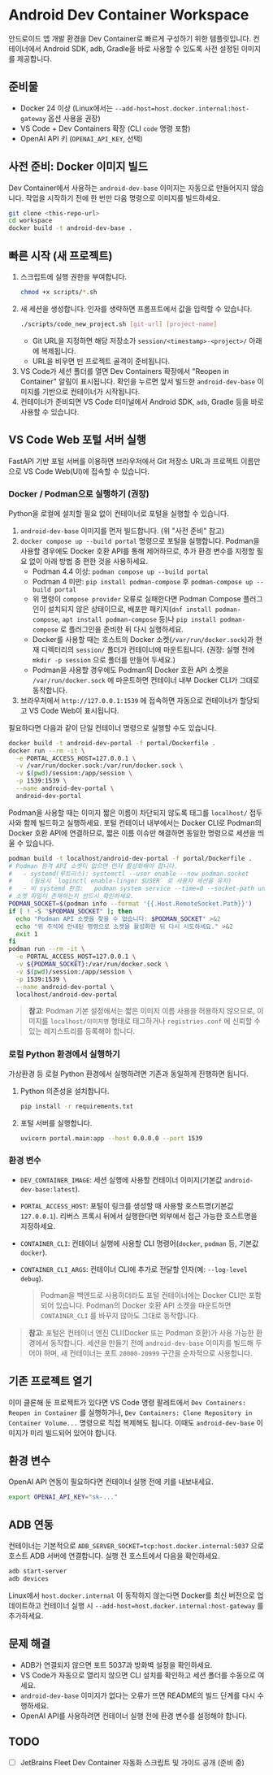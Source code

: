 # Android Dev Container Workspace

안드로이드 앱 개발 환경을 Dev Container로 빠르게 구성하기 위한 템플릿입니다. 컨테이너에서 Android SDK, adb, Gradle을 바로 사용할 수 있도록 사전 설정된 이미지를 제공합니다.

## 준비물
- Docker 24 이상 (Linux에서는 `--add-host=host.docker.internal:host-gateway` 옵션 사용을 권장)
- VS Code + Dev Containers 확장 (CLI `code` 명령 포함)
- OpenAI API 키 (`OPENAI_API_KEY`, 선택)

## 사전 준비: Docker 이미지 빌드
Dev Container에서 사용하는 `android-dev-base` 이미지는 자동으로 만들어지지 않습니다. 작업을 시작하기 전에 한 번만 다음 명령으로 이미지를 빌드하세요.

```bash
git clone <this-repo-url>
cd workspace
docker build -t android-dev-base .
```

## 빠른 시작 (새 프로젝트)
1. 스크립트에 실행 권한을 부여합니다.
   ```bash
   chmod +x scripts/*.sh
   ```
2. 새 세션을 생성합니다. 인자를 생략하면 프롬프트에서 값을 입력할 수 있습니다.
   ```bash
   ./scripts/code_new_project.sh [git-url] [project-name]
   ```
   - Git URL을 지정하면 해당 저장소가 `session/<timestamp>-<project>/` 아래에 복제됩니다.
   - URL을 비우면 빈 프로젝트 골격이 준비됩니다.
3. VS Code가 세션 폴더를 열면 Dev Containers 확장에서 "Reopen in Container" 알림이 표시됩니다. 확인을 누르면 앞서 빌드한 `android-dev-base` 이미지를 기반으로 컨테이너가 시작됩니다.
4. 컨테이너가 준비되면 VS Code 터미널에서 Android SDK, `adb`, Gradle 등을 바로 사용할 수 있습니다.

## VS Code Web 포털 서버 실행
FastAPI 기반 포털 서버를 이용하면 브라우저에서 Git 저장소 URL과 프로젝트 이름만으로 VS Code Web(UI)에 접속할 수 있습니다.

### Docker / Podman으로 실행하기 (권장)
Python을 로컬에 설치할 필요 없이 컨테이너로 포털을 실행할 수 있습니다.

1. `android-dev-base` 이미지를 먼저 빌드합니다. (위 "사전 준비" 참고)
2. `docker compose up --build portal` 명령으로 포털을 실행합니다. Podman을 사용할 경우에도 Docker 호환 API를 통해 제어하므로, 추가 환경 변수를 지정할 필요 없이 아래 방법 중 편한 것을 사용하세요.
   - Podman 4.4 이상: `podman compose up --build portal`
   - Podman 4 미만: `pip install podman-compose` 후 `podman-compose up --build portal`
   - 위 명령이 `compose provider` 오류로 실패한다면 Podman Compose 플러그인이 설치되지 않은 상태이므로, 배포판 패키지(`dnf install podman-compose`, `apt install podman-compose` 등)나 `pip install podman-compose` 로 플러그인을 준비한 뒤 다시 실행하세요.
   - Docker를 사용할 때는 호스트의 Docker 소켓(`/var/run/docker.sock`)과 현재 디렉터리의 `session/` 폴더가 컨테이너에 마운트됩니다. (권장: 실행 전에 `mkdir -p session` 으로 폴더를 만들어 두세요.)
   - Podman을 사용할 경우에도 Podman의 Docker 호환 API 소켓을 `/var/run/docker.sock` 에 마운트하면 컨테이너 내부 Docker CLI가 그대로 동작합니다.
3. 브라우저에서 `http://127.0.0.1:1539` 에 접속하면 자동으로 컨테이너가 할당되고 VS Code Web이 표시됩니다.

필요하다면 다음과 같이 단일 컨테이너 명령으로 실행할 수도 있습니다.

```bash
docker build -t android-dev-portal -f portal/Dockerfile .
docker run --rm -it \
  -e PORTAL_ACCESS_HOST=127.0.0.1 \
  -v /var/run/docker.sock:/var/run/docker.sock \
  -v $(pwd)/session:/app/session \
  -p 1539:1539 \
  --name android-dev-portal \
  android-dev-portal
```

Podman을 사용할 때는 이미지 짧은 이름이 차단되지 않도록 태그를 `localhost/` 접두사와 함께 빌드하고 실행하세요. 포털 컨테이너 내부에서는 Docker CLI로 Podman의 Docker 호환 API에 연결하므로, 짧은 이름 이슈만 해결하면 동일한 명령으로 세션을 띄울 수 있습니다.

```bash
podman build -t localhost/android-dev-portal -f portal/Dockerfile .
# Podman 원격 API 소켓이 없으면 먼저 활성화해야 합니다.
#   - systemd(루트리스): systemctl --user enable --now podman.socket
#     (필요시 `loginctl enable-linger $USER` 로 사용자 세션을 유지)
#   - 비 systemd 환경:   podman system service --time=0 --socket-path unix://$(podman info --format '{{.Host.RemoteSocket.Path}}')
# 소켓 파일이 존재하는지 반드시 확인하세요.
PODMAN_SOCKET=$(podman info --format '{{.Host.RemoteSocket.Path}}')
if [ ! -S "$PODMAN_SOCKET" ]; then
  echo "Podman API 소켓을 찾을 수 없습니다: $PODMAN_SOCKET" >&2
  echo "위 주석에 안내된 명령으로 소켓을 활성화한 뒤 다시 시도하세요." >&2
  exit 1
fi
podman run --rm -it \
  -e PORTAL_ACCESS_HOST=127.0.0.1 \
  -v ${PODMAN_SOCKET}:/var/run/docker.sock \
  -v $(pwd)/session:/app/session \
  -p 1539:1539 \
  --name android-dev-portal \
  localhost/android-dev-portal
```

> **참고**: Podman 기본 설정에서는 짧은 이미지 이름 사용을 허용하지 않으므로, 이미지를 `localhost/이미지명` 형태로 태그하거나 `registries.conf` 에 신뢰할 수 있는 레지스트리를 등록해야 합니다.

### 로컬 Python 환경에서 실행하기
가상환경 등 로컬 Python 환경에서 실행하려면 기존과 동일하게 진행하면 됩니다.

1. Python 의존성을 설치합니다.
   ```bash
   pip install -r requirements.txt
   ```
2. 포털 서버를 실행합니다.
   ```bash
   uvicorn portal.main:app --host 0.0.0.0 --port 1539
   ```

### 환경 변수
- `DEV_CONTAINER_IMAGE`: 세션 실행에 사용할 컨테이너 이미지(기본값 `android-dev-base:latest`).
- `PORTAL_ACCESS_HOST`: 포털이 링크를 생성할 때 사용할 호스트명(기본값 `127.0.0.1`). 리버스 프록시 뒤에서 실행한다면 외부에서 접근 가능한 호스트명을 지정하세요.
- `CONTAINER_CLI`: 컨테이너 실행에 사용할 CLI 명령어(`docker`, `podman` 등, 기본값 `docker`).
- `CONTAINER_CLI_ARGS`: 컨테이너 CLI에 추가로 전달할 인자(예: `--log-level debug`).

  > Podman을 백엔드로 사용하더라도 포털 컨테이너에는 Docker CLI만 포함되어 있습니다. Podman의 Docker 호환 API 소켓을 마운트하면 `CONTAINER_CLI` 를 바꾸지 않아도 그대로 동작합니다.

> **참고**: 포털은 컨테이너 엔진 CLI(Docker 또는 Podman 호환)가 사용 가능한 환경에서 동작합니다. 세션을 만들기 전에 `android-dev-base` 이미지를 빌드해 두어야 하며, 새 컨테이너는 포트 `20000-20999` 구간을 순차적으로 사용합니다.

## 기존 프로젝트 열기
이미 클론해 둔 프로젝트가 있다면 VS Code 명령 팔레트에서 `Dev Containers: Reopen in Container` 를 실행하거나, `Dev Containers: Clone Repository in Container Volume...` 명령으로 직접 복제해도 됩니다. 이때도 `android-dev-base` 이미지가 미리 빌드되어 있어야 합니다.

## 환경 변수
OpenAI API 연동이 필요하다면 컨테이너 실행 전에 키를 내보내세요.

```bash
export OPENAI_API_KEY="sk-..."
```

## ADB 연동
컨테이너는 기본적으로 `ADB_SERVER_SOCKET=tcp:host.docker.internal:5037` 으로 호스트 ADB 서버에 연결합니다. 실행 전 호스트에서 다음을 확인하세요.

```bash
adb start-server
adb devices
```

Linux에서 `host.docker.internal` 이 동작하지 않는다면 Docker를 최신 버전으로 업데이트하고 컨테이너 실행 시 `--add-host=host.docker.internal:host-gateway` 를 추가하세요.

## 문제 해결
- ADB가 연결되지 않으면 포트 5037과 방화벽 설정을 확인하세요.
- VS Code가 자동으로 열리지 않으면 CLI 설치를 확인하고 세션 폴더를 수동으로 여세요.
- `android-dev-base` 이미지가 없다는 오류가 뜨면 README의 빌드 단계를 다시 수행하세요.
- OpenAI API를 사용하려면 컨테이너 실행 전에 환경 변수를 설정해야 합니다.

## TODO
- [ ] JetBrains Fleet Dev Container 자동화 스크립트 및 가이드 공개 (준비 중)
